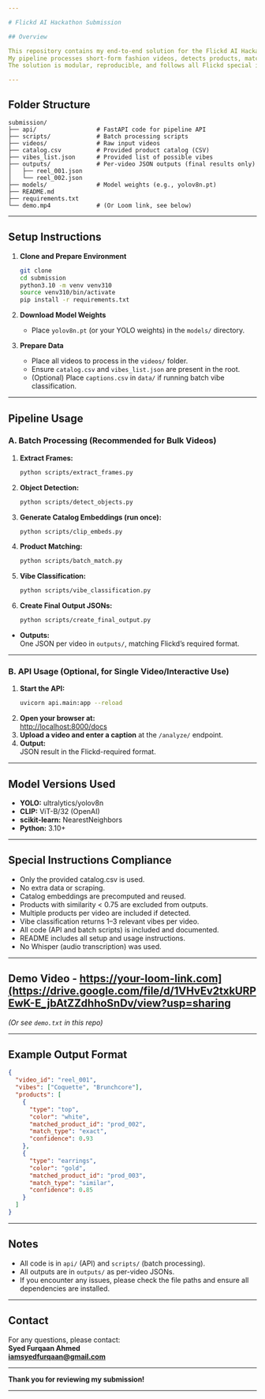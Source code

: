 ```yaml
---

# Flickd AI Hackathon Submission

## Overview

This repository contains my end-to-end solution for the Flickd AI Hackathon.  
My pipeline processes short-form fashion videos, detects products, matches them to the provided catalog, and classifies the vibe for each video.  
The solution is modular, reproducible, and follows all Flickd special instructions.

---
```


## Folder Structure

```
submission/
├── api/                 # FastAPI code for pipeline API
├── scripts/             # Batch processing scripts
├── videos/              # Raw input videos
├── catalog.csv          # Provided product catalog (CSV)
├── vibes_list.json      # Provided list of possible vibes
├── outputs/             # Per-video JSON outputs (final results only)
│   ├── reel_001.json
│   └── reel_002.json
├── models/              # Model weights (e.g., yolov8n.pt)
├── README.md
├── requirements.txt
└── demo.mp4             # (Or Loom link, see below)
```

---

## Setup Instructions

1. **Clone and Prepare Environment**
    ```bash
    git clone 
    cd submission
    python3.10 -m venv venv310
    source venv310/bin/activate
    pip install -r requirements.txt
    ```

2. **Download Model Weights**
    - Place `yolov8n.pt` (or your YOLO weights) in the `models/` directory.

3. **Prepare Data**
    - Place all videos to process in the `videos/` folder.
    - Ensure `catalog.csv` and `vibes_list.json` are present in the root.
    - (Optional) Place `captions.csv` in `data/` if running batch vibe classification.

---

## Pipeline Usage

### A. Batch Processing (Recommended for Bulk Videos)

1. **Extract Frames:**
    ```bash
    python scripts/extract_frames.py
    ```
2. **Object Detection:**
    ```bash
    python scripts/detect_objects.py
    ```
3. **Generate Catalog Embeddings (run once):**
    ```bash
    python scripts/clip_embeds.py
    ```
4. **Product Matching:**
    ```bash
    python scripts/batch_match.py
    ```
5. **Vibe Classification:**
    ```bash
    python scripts/vibe_classification.py
    ```
6. **Create Final Output JSONs:**
    ```bash
    python scripts/create_final_output.py
    ```

- **Outputs:**  
  One JSON per video in `outputs/`, matching Flickd’s required format.

---

### B. API Usage (Optional, for Single Video/Interactive Use)

1. **Start the API:**
    ```bash
    uvicorn api.main:app --reload
    ```
2. **Open your browser at:**  
    [http://localhost:8000/docs](http://localhost:8000/docs)
3. **Upload a video and enter a caption** at the `/analyze/` endpoint.
4. **Output:**  
    JSON result in the Flickd-required format.

---

## Model Versions Used

- **YOLO:** ultralytics/yolov8n
- **CLIP:** ViT-B/32 (OpenAI)
- **scikit-learn:** NearestNeighbors
- **Python:** 3.10+

---

## Special Instructions Compliance

- Only the provided catalog.csv is used.
- No extra data or scraping.
- Catalog embeddings are precomputed and reused.
- Products with similarity < 0.75 are excluded from outputs.
- Multiple products per video are included if detected.
- Vibe classification returns 1–3 relevant vibes per video.
- All code (API and batch scripts) is included and documented.
- README includes all setup and usage instructions.
- No Whisper (audio transcription) was used.

---

## Demo Video - https://your-loom-link.com](https://drive.google.com/file/d/1VHvEv2txkURPEwK-E_jbAtZZdhhoSnDv/view?usp=sharing  
  *(Or see `demo.txt` in this repo)*

---

## Example Output Format

```json
{
  "video_id": "reel_001",
  "vibes": ["Coquette", "Brunchcore"],
  "products": [
    {
      "type": "top",
      "color": "white",
      "matched_product_id": "prod_002",
      "match_type": "exact",
      "confidence": 0.93
    },
    {
      "type": "earrings",
      "color": "gold",
      "matched_product_id": "prod_003",
      "match_type": "similar",
      "confidence": 0.85
    }
  ]
}
```

---

## Notes

- All code is in `api/` (API) and `scripts/` (batch processing).
- All outputs are in `outputs/` as per-video JSONs.
- If you encounter any issues, please check the file paths and ensure all dependencies are installed.

---

## Contact

For any questions, please contact:  
**Syed Furqaan Ahmed**  
**iamsyedfurqaan@gmail.com**

---

**Thank you for reviewing my submission!**

---
